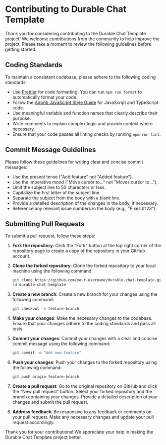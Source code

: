 # Contributing to Durable Chat Template

Thank you for considering contributing to the Durable Chat Template project! We welcome contributions from the community to help improve the project. Please take a moment to review the following guidelines before getting started.

## Coding Standards

To maintain a consistent codebase, please adhere to the following coding standards:

- Use [Prettier](https://prettier.io/) for code formatting. You can run `npm run format` to automatically format your code.
- Follow the [Airbnb JavaScript Style Guide](https://github.com/airbnb/javascript) for JavaScript and TypeScript code.
- Use meaningful variable and function names that clearly describe their purpose.
- Write comments to explain complex logic and provide context where necessary.
- Ensure that your code passes all linting checks by running `npm run lint`.

## Commit Message Guidelines

Please follow these guidelines for writing clear and concise commit messages:

- Use the present tense ("Add feature" not "Added feature").
- Use the imperative mood ("Move cursor to..." not "Moves cursor to...").
- Limit the subject line to 50 characters or less.
- Capitalize the first letter of the subject line.
- Separate the subject from the body with a blank line.
- Provide a detailed description of the changes in the body, if necessary.
- Reference any relevant issue numbers in the body (e.g., "Fixes #123").

## Submitting Pull Requests

To submit a pull request, follow these steps:

1. **Fork the repository**: Click the "Fork" button at the top right corner of the repository page to create a copy of the repository in your GitHub account.

2. **Clone the forked repository**: Clone the forked repository to your local machine using the following command:
   ```bash
   git clone https://github.com/your-username/durable-chat-template.git
   cd durable-chat-template
   ```

3. **Create a new branch**: Create a new branch for your changes using the following command:
   ```bash
   git checkout -b feature-branch
   ```

4. **Make your changes**: Make the necessary changes to the codebase. Ensure that your changes adhere to the coding standards and pass all tests.

5. **Commit your changes**: Commit your changes with a clear and concise commit message using the following command:
   ```bash
   git commit -m "Add new feature"
   ```

6. **Push your changes**: Push your changes to the forked repository using the following command:
   ```bash
   git push origin feature-branch
   ```

7. **Create a pull request**: Go to the original repository on GitHub and click the "New pull request" button. Select your forked repository and the branch containing your changes. Provide a detailed description of your changes and submit the pull request.

8. **Address feedback**: Be responsive to any feedback or comments on your pull request. Make any necessary changes and update your pull request accordingly.

Thank you for your contributions! We appreciate your help in making the Durable Chat Template project better.
